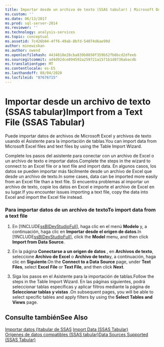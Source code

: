 ```yaml
---
title: Importar desde un archivo de texto (SSAS tabular) | Microsoft Docs
ms.custom: ''
ms.date: 06/13/2017
ms.prod: sql-server-2014
ms.reviewer: ''
ms.technology: analysis-services
ms.topic: conceptual
ms.assetid: 7c426b04-4ff6-49ab-8bfd-54074d6ae99d
author: minewiskan
ms.author: owend
ms.openlocfilehash: 4434818e28cba839b8850f359b52fb6bcd2dfeeb
ms.sourcegitcommit: ad4d92dce894592a259721a1571b1d8736abacdb
ms.translationtype: MT
ms.contentlocale: es-ES
ms.lasthandoff: 08/04/2020
ms.locfileid: "87676715"
---
```

# <a name="import-from-a-text-file-ssas-tabular"></a><span data-ttu-id="c6c06-102">Importar desde un archivo de texto (SSAS tabular)</span><span class="sxs-lookup"><span data-stu-id="c6c06-102">Import from a Text File (SSAS Tabular)</span></span>
  <span data-ttu-id="c6c06-103">Puede importar datos de archivos de Microsoft Excel y archivos de texto usando el Asistente para la importación de tablas.</span><span class="sxs-lookup"><span data-stu-id="c6c06-103">You can import data from Microsoft Excel files and text files by using the Table Import Wizard.</span></span>  
  
 <span data-ttu-id="c6c06-104">Complete los pasos del asistente para conectar con un archivo de Excel o un archivo de texto e importar datos.</span><span class="sxs-lookup"><span data-stu-id="c6c06-104">Complete the steps in the wizard to connect to an Excel file or a text file and import data.</span></span> <span data-ttu-id="c6c06-105">En algunos casos, los datos se pueden importar más fácilmente desde un archivo de Excel que desde un archivo de texto.</span><span class="sxs-lookup"><span data-stu-id="c6c06-105">In some cases, data can be imported more easily from an Excel file than a text file.</span></span> <span data-ttu-id="c6c06-106">Si encuentra problemas al importar un archivo de texto, copie los datos en Excel e importe el archivo de Excel en su lugar.</span><span class="sxs-lookup"><span data-stu-id="c6c06-106">If you encounter issues importing a text file, copy the data into Excel and import the Excel file instead.</span></span>  
  
### <a name="to-import-data-from-a-text-file"></a><span data-ttu-id="c6c06-107">Para importar datos de un archivo de texto</span><span class="sxs-lookup"><span data-stu-id="c6c06-107">To import data from a text file</span></span>  
  
1.  <span data-ttu-id="c6c06-108">En [!INCLUDE[ssBIDevStudioFull](../includes/ssbidevstudiofull-md.md)], haga clic en el menú **Modelo** y, a continuación, haga clic en **Importar desde el origen de datos**.</span><span class="sxs-lookup"><span data-stu-id="c6c06-108">In [!INCLUDE[ssBIDevStudioFull](../includes/ssbidevstudiofull-md.md)], click the **Model** menu, and then click **Import from Data Source**.</span></span>  
  
2.  <span data-ttu-id="c6c06-109">En la página **Conectarse a un origen de datos** , en **Archivos de texto**, seleccione **Archivo de Excel** o **Archivo de texto**y, a continuación, haga clic en **Siguiente**.</span><span class="sxs-lookup"><span data-stu-id="c6c06-109">On the **Connect to a Data Source** page, under **Text Files**, select **Excel File** or **Text File**, and then click **Next**.</span></span>  
  
3.  <span data-ttu-id="c6c06-110">Siga los pasos en el Asistente para la importación de tablas.</span><span class="sxs-lookup"><span data-stu-id="c6c06-110">Follow the steps in the Table Import Wizard.</span></span> <span data-ttu-id="c6c06-111">En las páginas siguientes, podrá seleccionar tablas específicas y aplicar filtros mediante la página de **Seleccionar tablas y vistas** .</span><span class="sxs-lookup"><span data-stu-id="c6c06-111">On subsequent pages, you will be able to select specific tables and apply filters by using the **Select Tables and Views** page.</span></span>  
  
## <a name="see-also"></a><span data-ttu-id="c6c06-112">Consulte también</span><span class="sxs-lookup"><span data-stu-id="c6c06-112">See Also</span></span>  
 <span data-ttu-id="c6c06-113">[Importar datos &#40;&#41;tabular de SSAS](import-data-ssas-tabular.md) </span><span class="sxs-lookup"><span data-stu-id="c6c06-113">[Import Data &#40;SSAS Tabular&#41;](import-data-ssas-tabular.md) </span></span>  
 [<span data-ttu-id="c6c06-114">Orígenes de datos compatibles &#40;SSAS tabular&#41;</span><span class="sxs-lookup"><span data-stu-id="c6c06-114">Data Sources Supported &#40;SSAS Tabular&#41;</span></span>](tabular-models/data-sources-supported-ssas-tabular.md)  
  
  
